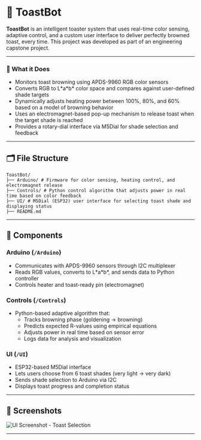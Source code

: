 # 🥯 ToastBot

**ToastBot** is an intelligent toaster system that uses real-time color sensing, adaptive control, and a custom user interface to deliver perfectly browned toast, every time. This project was developed as part of an engineering capstone project.

---

### 🍞 What it Does
- Monitors toast browning using APDS-9960 RGB color sensors
- Converts RGB to L\*a\*b\* color space and compares against user-defined shade targets
- Dynamically adjusts heating power between 100%, 80%, and 60% based on a model of browning behavior
- Uses an electromagnet-based pop-up mechanism to release toast when the target shade is reached
- Provides a rotary-dial interface via M5Dial for shade selection and feedback

---

## 🗂️ File Structure

```
ToastBot/
├── Arduino/ # Firmware for color sensing, heating control, and electromagnet release
├── Controls/ # Python control algorithm that adjusts power in real time based on color feedback
├── UI/ # M5Dial (ESP32) user interface for selecting toast shade and displaying status
├── README.md
```

---

## 🔌 Components

### Arduino (`/Arduino`)
- Communicates with APDS-9960 sensors through I2C multiplexer
- Reads RGB values, converts to L\*a\*b\*, and sends data to Python controller
- Controls heater and toast-ready pin (electromagnet)

### Controls (`/Controls`)
- Python-based adaptive algorithm that:
  - Tracks browning phase (goldening → browning)
  - Predicts expected R-values using empirical equations
  - Adjusts power in real time based on sensor error
  - Logs data for analysis and visualization

### UI (`/UI`)
- ESP32-based M5Dial interface
- Lets users choose from 6 toast shades (very light → very dark)
- Sends shade selection to Arduino via I2C
- Displays toast progress and completion status

---

## 📸 Screenshots

![UI Screenshot - Toast Selection](images/toast_ui_sample.png)

---


